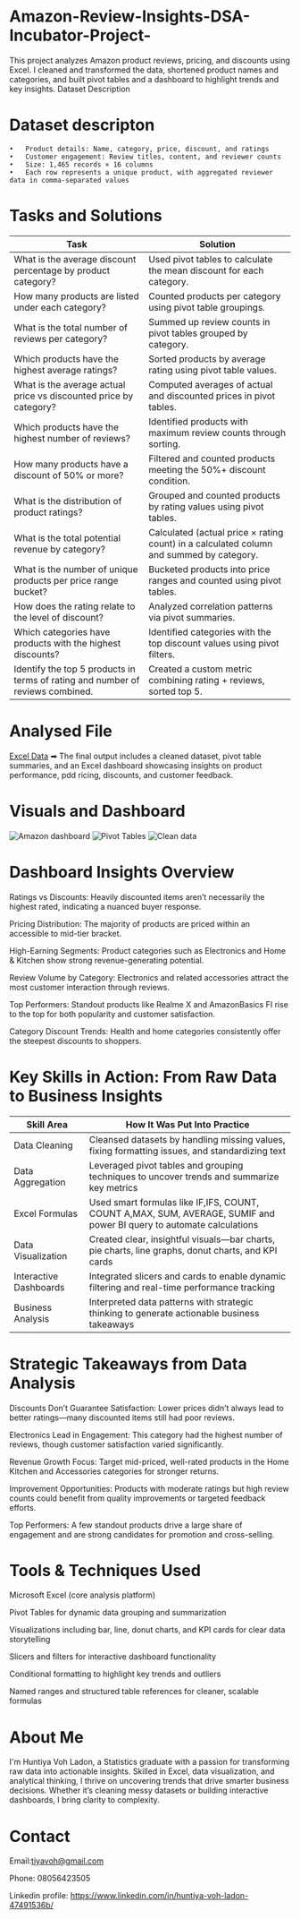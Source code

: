 # Amazon-Review-Insights-DSA-Incubator-Project-
This project analyzes Amazon product reviews, pricing, and discounts using Excel. I cleaned and transformed the data, shortened product names and categories, and built pivot tables and a dashboard to highlight trends and key insights.
Dataset Description

# Dataset descripton
	•	Product details: Name, category, price, discount, and ratings
	•	Customer engagement: Review titles, content, and reviewer counts
	•	Size: 1,465 records × 16 columns
	•	Each row represents a unique product, with aggregated reviewer data in comma-separated values

# Tasks and Solutions

| Task | Solution |
|-------|----------|
| What is the average discount percentage by product category? | Used pivot tables to calculate the mean discount for each category. |
| How many products are listed under each category? | Counted products per category using pivot table groupings. |
| What is the total number of reviews per category? | Summed up review counts in pivot tables grouped by category. |
| Which products have the highest average ratings? | Sorted products by average rating using pivot table values. |
| What is the average actual price vs discounted price by category? | Computed averages of actual and discounted prices in pivot tables. |
| Which products have the highest number of reviews? | Identified products with maximum review counts through sorting. |
| How many products have a discount of 50% or more? | Filtered and counted products meeting the 50%+ discount condition. |
| What is the distribution of product ratings? | Grouped and counted products by rating values using pivot tables. |
| What is the total potential revenue by category? | Calculated (actual price × rating count) in a calculated column and summed by category. |
| What is the number of unique products per price range bucket? | Bucketed products into price ranges and counted using pivot tables. |
| How does the rating relate to the level of discount? | Analyzed correlation patterns via pivot summaries. |
| Which categories have products with the highest discounts? | Identified categories with the top discount values using pivot filters. |
| Identify the top 5 products in terms of rating and number of reviews combined. | Created a custom metric combining rating + reviews, sorted top 5. |

# Analysed File
[Excel Data](https://docs.google.com/spreadsheets/d/1DrqKSI81lx-jai3nXTZKcOzdBPx4030W/edit?usp=drive_link&ouid=111955908001061304997&rtpof=true&sd=true)
➡ The final output includes a cleaned dataset, pivot table summaries, and an Excel dashboard showcasing insights on product performance, pdd ricing, discounts, and customer feedback.
# Visuals and Dashboard
![Amazon dashboard](https://github.com/user-attachments/assets/cc57057a-97e3-42e3-91b9-a368b71e87db)
![Pivot Tables](https://github.com/user-attachments/assets/d7806e7f-1efc-4462-b2de-13cdf1088f58)
![Clean data](https://github.com/user-attachments/assets/b434ba10-fdd5-41f6-b870-8f28ad05df63)
# Dashboard Insights Overview

Ratings vs Discounts: Heavily discounted items aren’t necessarily the highest rated, indicating a nuanced buyer response.

Pricing Distribution: The majority of products are priced within an accessible to mid-tier bracket.

High-Earning Segments: Product categories such as Electronics and Home & Kitchen show strong revenue-generating potential.

Review Volume by Category: Electronics and related accessories attract the most customer interaction through reviews.

Top Performers: Standout products like Realme X and AmazonBasics FI rise to the top for both popularity and customer satisfaction.

Category Discount Trends: Health and home categories consistently offer the steepest discounts to shoppers.
# Key Skills in Action: From Raw Data to Business Insights

| **Skill Area**        | **How It Was Put Into Practice**                                                            |
|-----------------------|----------------------------------------------------------------------------------------------|
| Data Cleaning         | Cleansed datasets by handling missing values, fixing formatting issues, and standardizing text |
| Data Aggregation      | Leveraged pivot tables and grouping techniques to uncover trends and summarize key metrics    |
| Excel Formulas        | Used smart formulas like IF,IFS, COUNT, COUNT A,MAX, SUM, AVERAGE, SUMIF and power BI query to automate calculations         |
| Data Visualization    | Created clear, insightful visuals—bar charts, pie charts, line graphs, donut charts, and KPI cards |
| Interactive Dashboards| Integrated slicers and cards to enable dynamic filtering and real-time performance tracking    |
| Business Analysis     | Interpreted data patterns with strategic thinking to generate actionable business takeaways    |
# Strategic Takeaways from Data Analysis

Discounts Don’t Guarantee Satisfaction: Lower prices didn’t always lead to better ratings—many discounted items still had poor reviews.

Electronics Lead in Engagement: This category had the highest number of reviews, though customer satisfaction varied significantly.

Revenue Growth Focus: Target mid-priced, well-rated products in the Home Kitchen and Accessories categories for stronger returns.

Improvement Opportunities: Products with moderate ratings but high review counts could benefit from quality improvements or targeted feedback efforts.

Top Performers: A few standout products drive a large share of engagement and are strong candidates for promotion and cross-selling.
# Tools & Techniques Used

Microsoft Excel (core analysis platform)

Pivot Tables for dynamic data grouping and summarization

Visualizations including bar, line, donut charts, and KPI cards for clear data storytelling

Slicers and filters for interactive dashboard functionality

Conditional formatting to highlight key trends and outliers

Named ranges and structured table references for cleaner, scalable formulas
# About Me
I'm Huntiya Voh Ladon, a Statistics graduate with a passion for transforming raw data into actionable insights. Skilled in Excel, data visualization, and analytical thinking, I thrive on uncovering trends that drive smarter business decisions. Whether it’s cleaning messy datasets or building interactive dashboards, I bring clarity to complexity.
# Contact 
Email:tiyavoh@gmail.com

Phone: 08056423505

Linkedin profile: https://www.linkedin.com/in/huntiya-voh-ladon-47491536b/




